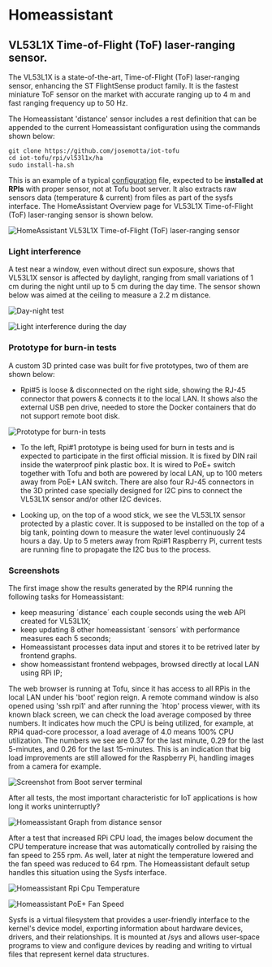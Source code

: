 # Homeassistant

## VL53L1X Time-of-Flight (ToF) laser-ranging sensor.

The VL53L1X is a state-of-the-art, Time-of-Flight (ToF) laser-ranging sensor, enhancing the ST FlightSense product family. It is the fastest miniature ToF sensor on the market with accurate ranging up to 4 m and fast ranging frequency up to 50 Hz.

The Homeassistant 'distance' sensor includes a rest definition that can be appended to the current Homeassistant configuration using the commands shown below:

```
git clone https://github.com/josemotta/iot-tofu
cd iot-tofu/rpi/vl53l1x/ha
sudo install-ha.sh

```

This is an example of a typical [configuration](configuration.yaml) file, expected to be **installed at RPIs** with proper sensor, not at Tofu boot server. It also extracts raw sensors data (temperature & current) from files as part of the sysfs interface. The HomeAssistant Overview page for VL53L1X Time-of-Flight (ToF) laser-ranging sensor is shown below.

![HomeAssistant VL53L1X Time-of-Flight (ToF) laser-ranging sensor](vl53l1x-screenshot3.png)

### Light interference

A test near a window, even without direct sun exposure, shows that VL53L1X sensor is affected by daylight, ranging from small variations of 1 cm during the night until up to 5 cm during the day time. The sensor shown below was aimed at the ceiling to measure a 2.2 m distance.

![Day-night test](vl53l1x-ha-day-night-test.jpeg)

![Light interference during the day](vl53l1x-ha-day-night-interference.png)

### Prototype for burn-in tests

A custom 3D printed case was built for five prototypes, two of them are shown below:

- Rpi#5 is loose & disconnected on the right side, showing the RJ-45 connector that powers & connects it to the local LAN. It shows also the external USB pen drive, needed to store the Docker containers that do not support remote boot disk.

![Prototype for burn-in tests](vl53l1x-burnin-prototype.JPG)

- To the left, Rpi#1 prototype is being used for burn in tests and is expected to participate in the first official mission. It is fixed by DIN rail inside the waterproof pink plastic box. It is wired to PoE+ switch together with Tofu and both are powered by local LAN, up to 100 meters away from PoE+ LAN switch. There are also four RJ-45 connectors in the 3D printed case specially designed for I2C pins to connect the VL53L1X sensor and/or other I2C devices.

- Looking up, on the top of a wood stick, we see the VL53L1X sensor protected by a plastic cover. It is supposed to be installed on the top of a big tank, pointing down to measure the water level continuously 24 hours a day. Up to 5 meters away from Rpi#1 Raspberry Pi, current tests are running fine to propagate the I2C bus to the process.

### Screenshots

The first image show the results generated by the RPI4 running the following tasks for Homeassistant:

- keep measuring ´distance´ each couple seconds using the web API created for VL53L1X;
- keep updating 8 other homeassistant ´sensors´ with performance measures each 5 seconds;
- Homeassistant processes data input and stores it to be retrived later by frontend graphs.
- show homeassistant frontend webpages, browsed directly at local LAN using RPi IP;

The web browser is running at Tofu, since it has access to all RPis in the local LAN under his 'boot' region reign. A remote command window is also opened using 'ssh rpi1' and after running the ´htop' process viewer, with its known black screen, we can check the load average composed by three numbers. It indicates how much the CPU is being utilized, for example, at RPi4 quad-core processor, a load average of 4.0 means 100% CPU utilization. The numbers we see are 0.37 for the last minute, 0.29 for the last 5-minutes, and 0.26 for the last 15-minutes. This is an indication that big load improvements are still allowed for the Raspberry Pi, handling images from a camera for example.

![Screenshot from Boot server terminal](vl53l1x-screenshot.jpg)

After all tests, the most important characteristic for IoT applications is how long it works uninterruptly?

![Homeassistant Graph from distance sensor](vl53l1x-ha-test-9.png)

After a test that increased RPi CPU load, the images below document the CPU temperature increase that was automatically controlled by raising the fan speed to 255 rpm. As well, later at night the temperature lowered and the fan speed was reduced to 64 rpm. The Homeassistant default setup handles this situation using the Sysfs interface.

![Homeassistant Rpi Cpu Temperature](vl53l1x-ha-cputemp.png)

![Homeassistant PoE+ Fan Speed](vl53l1x-ha-fanspeed.png)

Sysfs is a virtual filesystem that provides a user-friendly interface to the kernel's device model, exporting information about hardware devices, drivers, and their relationships. It is mounted at /sys and allows user-space programs to view and configure devices by reading and writing to virtual files that represent kernel data structures.
